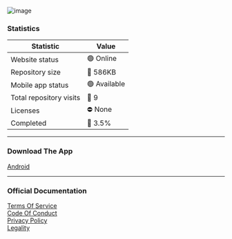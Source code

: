 ![image](https://github.com/user-attachments/assets/1cd9f232-966b-4610-8155-41fc8c39c2cc)

### Statistics
| Statistic | Value |
|----------|----------|
| Website status   | 🟢 Online   |
| Repository size   | 📁 586KB   |
| Mobile app status   | 🟢 Available   |
| Total repository visits   | 👀 9   |
| Licenses   | ⛔ None  |
| Completed   | 🔢 3.5%  |

---

### Download The App
[Android](https://github.com/dev-fortitude/Website/releases/download/1.0.0/Fortitude-App.apk)

---

### Official Documentation
[Terms Of Service](https://google.com/404)  
[Code Of Conduct](https://google.com/404)  
[Privacy Policy](https://google.com/404)  
[Legality](https://google.com/404)  
